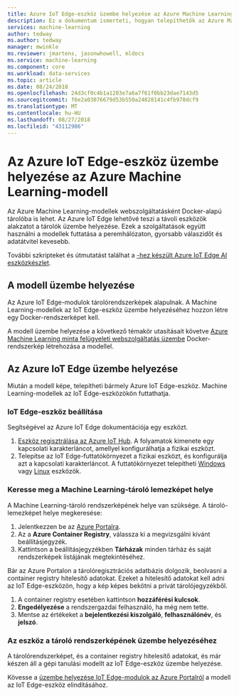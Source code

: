 ```yaml
---
title: Azure IoT Edge-eszköz üzembe helyezése az Azure Machine Learning-modellel |} A Microsoft Docs
description: Ez a dokumentum ismerteti, hogyan telepíthetők az Azure Machine Learning-modellek Azure IoT Edge-eszközökön.
services: machine-learning
author: tedway
ms.author: tedway
manager: mwinkle
ms.reviewer: jmartens, jasonwhowell, mldocs
ms.service: machine-learning
ms.component: core
ms.workload: data-services
ms.topic: article
ms.date: 08/24/2018
ms.openlocfilehash: 24d3cf0c4b1a1283e7a6a7f61f0bb23dae7143d5
ms.sourcegitcommit: f6e2a03076679d53b550a24828141c4fb978dcf9
ms.translationtype: MT
ms.contentlocale: hu-HU
ms.lasthandoff: 08/27/2018
ms.locfileid: "43112986"
---
```

# <a name="deploy-an-azure-machine-learning-model-to-an-azure-iot-edge-device"></a>Az Azure IoT Edge-eszköz üzembe helyezése az Azure Machine Learning-modell

Az Azure Machine Learning-modellek webszolgáltatásként Docker-alapú tárolóba is lehet. Az Azure IoT Edge lehetővé teszi a távoli eszközök alakzatot a tárolók üzembe helyezése. Ezek a szolgáltatások együtt használni a modellek futtatása a peremhálózaton, gyorsabb válaszidőt és adatátvitel kevesebb. 

További szkripteket és útmutatást találhat a [-hez készült Azure IoT Edge AI eszközkészlet](http://aka.ms/AI-toolkit).

## <a name="operationalize-the-model"></a>A modell üzembe helyezése

Az Azure IoT Edge-modulok tárolórendszerképek alapulnak. A Machine Learning-modellek az IoT Edge-eszköz üzembe helyezéséhez hozzon létre egy Docker-rendszerképet kell.

A modell üzembe helyezése a következő témakör utasításait követve [Azure Machine Learning minta felügyeleti webszolgáltatás üzembe](model-management-service-deploy.md) Docker-rendszerkép létrehozása a modellel.

## <a name="deploy-to-azure-iot-edge"></a>Az Azure IoT Edge üzembe helyezése

Miután a modell képe, telepítheti bármely Azure IoT Edge-eszköz. Machine Learning-modellek az IoT Edge-eszközökön futtathatja. 

### <a name="set-up-an-iot-edge-device"></a>IoT Edge-eszköz beállítása

Segítségével az Azure IoT Edge dokumentációja egy eszközt. 

1. [Eszköz regisztrálása az Azure IoT Hub](../../iot-edge/how-to-register-device-portal.md). A folyamatok kimenete egy kapcsolati karakterláncot, amellyel konfigurálhatja a fizikai eszközt. 
2. Telepítse az IoT Edge-futtatókörnyezet a fizikai eszközt, és konfigurálja azt a kapcsolati karakterláncot. A futtatókörnyezet telepítheti [Windows](../../iot-edge/how-to-install-iot-edge-windows-with-windows.md) vagy [Linux](../../iot-edge/how-to-install-iot-edge-linux.md) eszközök.  


### <a name="find-the-machine-learning-container-image-location"></a>Keresse meg a Machine Learning-tároló lemezképet helye
A Machine Learning-tároló rendszerképének helye van szüksége. A tároló-lemezképet helye megkeresése:

1. Jelentkezzen be az [Azure Portalra](http://portal.azure.com/).
2. Az a **Azure Container Registry**, válassza ki a megvizsgálni kívánt beállításjegyzék.
3. Kattintson a beállításjegyzékben **Tárházak** minden tárház és saját rendszerképek listájának megtekintéséhez.

Bár az Azure Portalon a tárolóregisztrációs adatbázis dolgozik, beolvasni a container registry hitelesítő adatokat. Ezeket a hitelesítő adatokat kell adni az IoT Edge-eszközön, hogy a kép képes bekötni a privát tárolójegyzékből. 

1. A container registry esetében kattintson **hozzáférési kulcsok**. 
2. **Engedélyezése** a rendszergazdai felhasználó, ha még nem tette. 
3. Mentse az értékeket a **bejelentkezési kiszolgáló**, **felhasználónév**, és **jelszó**. 

### <a name="deploy-the-container-image-to-your-device"></a>Az eszköz a tároló rendszerképének üzembe helyezéséhez

A tárolórendszerképet, és a container registry hitelesítő adatokat, és már készen áll a gépi tanulási modellt az IoT Edge-eszköz üzembe helyezése. 

Kövesse a [üzembe helyezése IoT Edge-modulok az Azure Portalról](../../iot-edge/how-to-deploy-modules-portal.md) a modell az IoT Edge-eszköz elindításához. 











